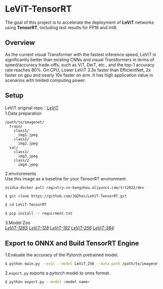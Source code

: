 # LeViT-TensorRT
The goal of this project is to accelerate the deployment of __LeViT__ networks using __TensorRT__, including test results for FP16 and Int8.
## Overview
As the current visual Transformer with the fastest inference speed, LeViT is significantly better than existing CNNs and visual Transformers in terms of speed/accuracy trade-offs, such as ViT, DeiT, etc., and the top-1 accuracy rate reaches 80%. On CPU, Lower LeViT 3.3x faster than EfficientNet, 2x faster on gpu and nearly 10x faster on arm. It has high application value in scenarios with limited computing power.
## Setup 
LeViT original repo：[_LeViT_](https://github.com/facebookresearch/LeViT) \
1.Data preparation
```
/path/to/imagenet/
  train/
    class1/
      img1.jpeg
    class2/
      img2.jpeg
  val/
    class1/
      img3.jpeg
    class/2
      img4.jpeg
```
2.environments\
Use this image as a baseline for your TensorRT environment.
```
nvidia-docker pull registry.cn-hangzhou.aliyuncs.com/trt2022/dev
```
```bash
$ git clone https://github.com/JQZhai/LeViT-TensorRT.git
```
```bash
$ cd LeViT-TensorRT
```
```bash
$ pip install -r requirment.txt
```
3.Model Zoo\
[_LeViT-128S_](https://dl.fbaipublicfiles.com/LeViT/LeViT-128S-96703c44.pth)
[_LeViT-128_](https://dl.fbaipublicfiles.com/LeViT/LeViT-128-b88c2750.pth)
[_LeViT-192_](https://dl.fbaipublicfiles.com/LeViT/LeViT-192-92712e41.pth)
[_LeViT-256_](https://dl.fbaipublicfiles.com/LeViT/LeViT-256-13b5763e.pth)
[_LeViT-384_](https://dl.fbaipublicfiles.com/LeViT/LeViT-384-9bdaf2e2.pth) 

## Export to ONNX and Build TensorRT Engine
1.Evaluate the accuracy of the Pytorch pretrained model.
```bash
$ python main.py --eval --model LeViT_256 --data-path /path/to/imagenet
```
2.`export.py` exports a pytorch model to onnx format.
```bash
$ python export.py --model <model name>
```

